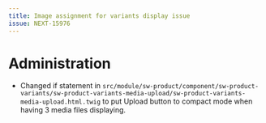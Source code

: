 ```yaml
---
title: Image assignment for variants display issue
issue: NEXT-15976
---
```

# Administration
*  Changed if statement in `src/module/sw-product/component/sw-product-variants/sw-product-variants-media-upload/sw-product-variants-media-upload.html.twig` to put Upload button to compact mode when having 3 media files displaying.
